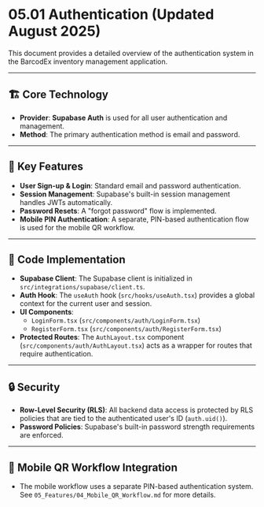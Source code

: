 # 05.01 Authentication (Updated August 2025)

This document provides a detailed overview of the authentication system in the BarcodEx inventory management application.

---

## 🏗️ **Core Technology**

-   **Provider**: **Supabase Auth** is used for all user authentication and management.
-   **Method**: The primary authentication method is email and password.

---

## 🔑 **Key Features**

-   **User Sign-up & Login**: Standard email and password authentication.
-   **Session Management**: Supabase's built-in session management handles JWTs automatically.
-   **Password Resets**: A "forgot password" flow is implemented.
-   **Mobile PIN Authentication**: A separate, PIN-based authentication flow is used for the mobile QR workflow.

---

## 📂 **Code Implementation**

-   **Supabase Client**: The Supabase client is initialized in `src/integrations/supabase/client.ts`.
-   **Auth Hook**: The `useAuth` hook (`src/hooks/useAuth.tsx`) provides a global context for the current user and session.
-   **UI Components**:
    -   `LoginForm.tsx` (`src/components/auth/LoginForm.tsx`)
    -   `RegisterForm.tsx` (`src/components/auth/RegisterForm.tsx`)
-   **Protected Routes**: The `AuthLayout.tsx` component (`src/components/auth/AuthLayout.tsx`) acts as a wrapper for routes that require authentication.

---

## 🔒 **Security**

-   **Row-Level Security (RLS)**: All backend data access is protected by RLS policies that are tied to the authenticated user's ID (`auth.uid()`).
-   **Password Policies**: Supabase's built-in password strength requirements are enforced.

---

## 📲 **Mobile QR Workflow Integration**

-   The mobile workflow uses a separate PIN-based authentication system. See `05_Features/04_Mobile_QR_Workflow.md` for more details.








